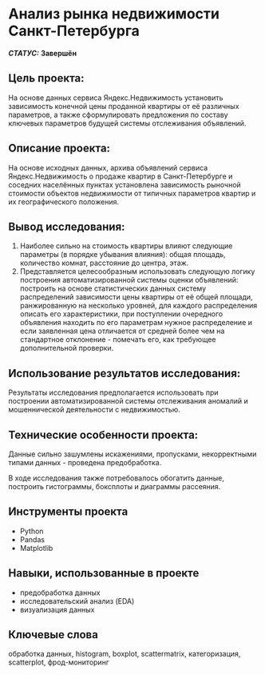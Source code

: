 # Анализ рынка недвижимости Санкт-Петербурга


***СТАТУС:*** **Завершён**


## Цель проекта:

На основе данных сервиса Яндекc.Недвижимость установить зависимость конечной цены проданной квартиры от её различных параметров, а также сформулировать предложения по составу ключевых параметров будущей системы отслеживания объявлений.

## Описание проекта:

На основе исходных данных, архива объявлений сервиса Яндекc.Недвижимость о продаже квартир в Санкт-Петербурге и соседних населённых пунктах установлена зависимость рыночной стоимости объектов недвижимости от типичных параметров квартир и их географического положения.


## Вывод исследования:

1. Наиболее сильно на стоимость квартиры влияют следующие параметры (в порядке убывания влияния): общая площадь, количество комнат, расстояние до центра, этаж.
2. Представляется целесообразным использовать следующую логику построения автоматизированной системы оценки объявлений: построить на основе статистических данных систему распределений зависимости цены квартиры от её общей площади, ранжированную на несколько уровней, для каждого распределения описать его характеристики, при поступлении очередного объявления находить по его параметрам нужное распределение и если заявленная цена отличается от средней более чем на стандартное отклонение - помечать его, как требующее дополнительной проверки.


## Использование результатов исследования:

Результаты исследования предполагается использовать при построении автоматизированной системы отслеживания аномалий и мошеннической деятельности с недвижимостью.


## Технические особенности проекта:

Данные сильно зашумлены искажениями, пропусками, некорректными типами данных - проведена предобработка.

В ходе исследования также потребовалось обогатить данные, построить гистограммы, боксплоты и диаграммы рассеяния.


## Инструменты проекта

- Python
- Pandas
- Matplotlib


## Навыки, использованные в проекте

- предобработка данных
- исследовательский анализ (EDA)
- визуализация данных


## Ключевые слова

обработка данных, histogram, boxplot, scattermatrix, категоризация, scatterplot,  фрод-мониторинг
